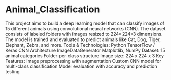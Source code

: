 # Animal_Classification
This project aims to build a deep learning model that can classify images of 15 different animals using convolutional neural networks (CNN). The dataset consists of labeled folders with images resized to 224×224×3 dimensions. The model is trained and evaluated to predict animals like Cat, Dog, Tiger, Elephant, Zebra, and more.
Tools & Technologies:
  Python
  TensorFlow / Keras
  CNN Architecture
  ImageDataGenerator
  Matplotlib, NumPy
Dataset:
  15 animal categories
  Folder-per-class structure
  Image size: 224 x 224 x 3
Key Features:
  Image preprocessing with augmentation
  Custom CNN model for multi-class classification
  Model evaluation with accuracy and prediction testing
